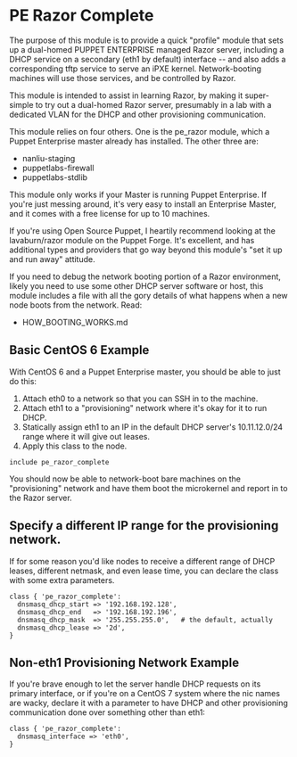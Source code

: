 # PE Razor Complete

The purpose of this module is to provide a quick "profile" module that sets up a dual-homed PUPPET ENTERPRISE managed Razor server, including a DHCP service on a secondary (eth1 by default) interface -- and also adds a corresponding tftp service to serve an iPXE kernel.  Network-booting machines will use those services, and be controlled by Razor.

This module is intended to assist in learning Razor, by making it super-simple to try out a dual-homed Razor server, presumably in a lab with a dedicated VLAN for the DHCP and other provisioning communication.

This module relies on four others.  One is the pe_razor module, which a Puppet Enterprise master already has installed.  The other three are:

  * nanliu-staging
  * puppetlabs-firewall
  * puppetlabs-stdlib

This module only works if your Master is running Puppet Enterprise.  If you're just messing around, it's very easy to install an Enterprise Master, and it comes with a free license for up to 10 machines.

If you're using Open Source Puppet, I heartily recommend looking at the lavaburn/razor module on the Puppet Forge.  It's excellent, and has additional types and providers that go way beyond this module's "set it up and run away" attitude.

If you need to debug the network booting portion of a Razor environment, likely you need to use some other DHCP server software or host, this module includes a file with all the gory details of what happens when a new node boots from the network.  Read:

  * HOW_BOOTING_WORKS.md


## Basic CentOS 6 Example

With CentOS 6 and a Puppet Enterprise master, you should be able to just do this:
  1. Attach eth0 to a network so that you can SSH in to the machine.
  1. Attach eth1 to a "provisioning" network where it's okay for it to run DHCP.
  1. Statically assign eth1 to an IP in the default DHCP server's 10.11.12.0/24 range where it will give out leases.
  1. Apply this class to the node.

```puppet
include pe_razor_complete
```

You should now be able to network-boot bare machines on the "provisioning" network and have them boot the microkernel and report in to the Razor server.


## Specify a different IP range for the provisioning network.

If for some reason you'd like nodes to receive a different range of DHCP leases, different netmask, and even lease time, you can declare the class with some extra parameters.

```puppet
class { 'pe_razor_complete':
  dnsmasq_dhcp_start => '192.168.192.128',
  dnsmasq_dhcp_end   => '192.168.192.196',
  dnsmasq_dhcp_mask  => '255.255.255.0',   # the default, actually
  dnsmasq_dhcp_lease => '2d',
}
```


## Non-eth1 Provisioning Network Example

If you're brave enough to let the server handle DHCP requests on its primary interface, or if you're on a CentOS 7 system where the nic names are wacky, declare it with a parameter to have DHCP and other provisioning communication done over something other than eth1:

```puppet
class { 'pe_razor_complete':
  dnsmasq_interface => 'eth0',
}
```
